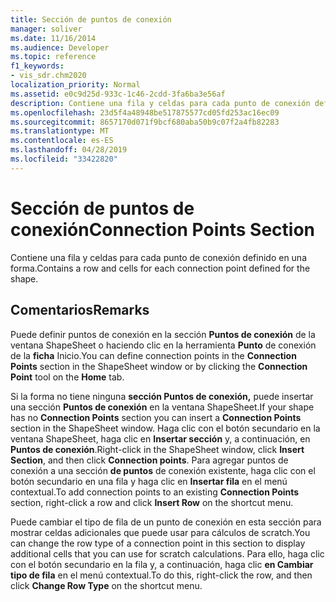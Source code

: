 ```yaml
---
title: Sección de puntos de conexión
manager: soliver
ms.date: 11/16/2014
ms.audience: Developer
ms.topic: reference
f1_keywords:
- vis_sdr.chm2020
localization_priority: Normal
ms.assetid: e0c9d25d-933c-1c46-2cdd-3fa6ba3e56af
description: Contiene una fila y celdas para cada punto de conexión definido en una forma.
ms.openlocfilehash: 23d5f4a48948be517875577cd05fd253ac16ec09
ms.sourcegitcommit: 8657170d071f9bcf680aba50b9c07f2a4fb82283
ms.translationtype: MT
ms.contentlocale: es-ES
ms.lasthandoff: 04/28/2019
ms.locfileid: "33422820"
---
```

# <a name="connection-points-section"></a><span data-ttu-id="020aa-103">Sección de puntos de conexión</span><span class="sxs-lookup"><span data-stu-id="020aa-103">Connection Points Section</span></span>

<span data-ttu-id="020aa-104">Contiene una fila y celdas para cada punto de conexión definido en una forma.</span><span class="sxs-lookup"><span data-stu-id="020aa-104">Contains a row and cells for each connection point defined for the shape.</span></span>
  
## <a name="remarks"></a><span data-ttu-id="020aa-105">Comentarios</span><span class="sxs-lookup"><span data-stu-id="020aa-105">Remarks</span></span>

<span data-ttu-id="020aa-106">Puede definir puntos de conexión en la sección **Puntos de conexión** de la ventana ShapeSheet o haciendo clic en la herramienta **Punto** de conexión de la **ficha** Inicio.</span><span class="sxs-lookup"><span data-stu-id="020aa-106">You can define connection points in the **Connection Points** section in the ShapeSheet window or by clicking the **Connection Point** tool on the **Home** tab.</span></span> 
  
<span data-ttu-id="020aa-107">Si la forma no tiene ninguna **sección Puntos de conexión,** puede insertar una sección **Puntos de conexión** en la ventana ShapeSheet.</span><span class="sxs-lookup"><span data-stu-id="020aa-107">If your shape has no **Connection Points** section you can insert a **Connection Points** section in the ShapeSheet window.</span></span> <span data-ttu-id="020aa-108">Haga clic con el botón secundario en la ventana ShapeSheet, haga clic en **Insertar sección** y, a continuación, en **Puntos de conexión**.</span><span class="sxs-lookup"><span data-stu-id="020aa-108">Right-click in the ShapeSheet window, click **Insert Section**, and then click **Connection points**.</span></span> <span data-ttu-id="020aa-109">Para agregar puntos de conexión a una sección **de puntos** de conexión existente, haga clic con el botón secundario en una fila y haga clic en **Insertar fila** en el menú contextual.</span><span class="sxs-lookup"><span data-stu-id="020aa-109">To add connection points to an existing **Connection Points** section, right-click a row and click **Insert Row** on the shortcut menu.</span></span> 
  
<span data-ttu-id="020aa-110">Puede cambiar el tipo de fila de un punto de conexión en esta sección para mostrar celdas adicionales que puede usar para cálculos de scratch.</span><span class="sxs-lookup"><span data-stu-id="020aa-110">You can change the row type of a connection point in this section to display additional cells that you can use for scratch calculations.</span></span> <span data-ttu-id="020aa-111">Para ello, haga clic con el botón secundario en la fila y, a continuación, haga clic **en Cambiar tipo de fila** en el menú contextual.</span><span class="sxs-lookup"><span data-stu-id="020aa-111">To do this, right-click the row, and then click **Change Row Type** on the shortcut menu.</span></span> 
  

